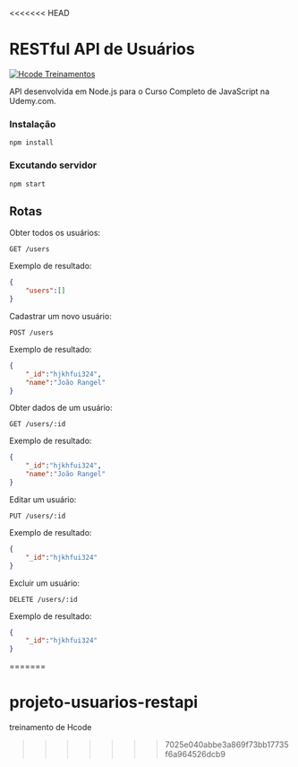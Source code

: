 <<<<<<< HEAD
# RESTful API de Usuários

[![Hcode Treinamentos](https://www.hcode.com.br/res/img/hcode-200x100.png)](https://www.hcode.com.br)

API desenvolvida em Node.js para o Curso Completo de JavaScript na Udemy.com.

### Instalação
```
npm install
```

### Excutando servidor
```
npm start
```
## Rotas
Obter todos os usuários:
```
GET /users
```
Exemplo de resultado:
```json
{
    "users":[]
}
```

Cadastrar um novo usuário:
```
POST /users
```
Exemplo de resultado:
```json
{
    "_id":"hjkhfui324",
    "name":"João Rangel"
}
```

Obter dados de um usuário:
```
GET /users/:id
```
Exemplo de resultado:
```json
{
    "_id":"hjkhfui324",
    "name":"João Rangel"
}
```

Editar um usuário:
```
PUT /users/:id
```
Exemplo de resultado:
```json
{
    "_id":"hjkhfui324"
}
```

Excluir um usuário:
```
DELETE /users/:id
```
Exemplo de resultado:
```json
{
    "_id":"hjkhfui324"
}
```
=======
# projeto-usuarios-restapi
treinamento de Hcode 
>>>>>>> 7025e040abbe3a869f73bb17735f6a964526dcb9
